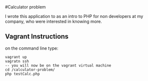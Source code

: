 #Calculator problem

I wrote this application to as an intro to PHP for non developers at my company, who were interested in knowing more.

## Vagrant Instructions
on the command line type:

```
vagrant up 
vagratn ssh
-- you will now be on the vagrant virtual machine
cd /calculator-problem/
php testCalc.php
```
